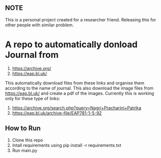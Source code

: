## NOTE
This is a personal project created for a researcher friend. Releasing this for other people with similar problem.

# A repo to automatically donload Journal from
1. https://archive.org/
2. https://eap.bl.uk/

This automatically download files from these links and organise them according to the name of journal. This also download the image files from https://eap.bl.uk/ and create a pdf of the images. Currently this is working only for these type of links:
1. https://archive.org/search.php?query=Nagri+Pracharini+Patrika
2. https://eap.bl.uk/archive-file/EAP781-1-5-92

## How to Run
1. Clone this repo
2. Intall requirements using pip install -r requirements.txt
3. Run main.py
